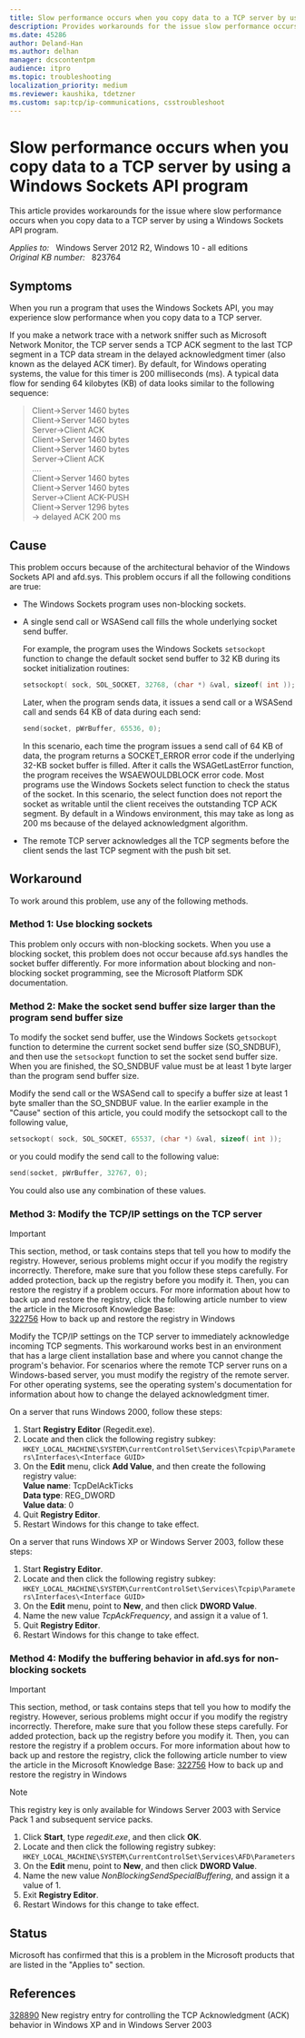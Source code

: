 ```yaml
---
title: Slow performance occurs when you copy data to a TCP server by using a Windows Sockets API program
description: Provides workarounds for the issue slow performance occurs when you copy data to a TCP server by using a Windows Sockets API program.
ms.date: 45286
author: Deland-Han
ms.author: delhan
manager: dcscontentpm
audience: itpro
ms.topic: troubleshooting
localization_priority: medium
ms.reviewer: kaushika, tdetzner
ms.custom: sap:tcp/ip-communications, csstroubleshoot
---
```

# Slow performance occurs when you copy data to a TCP server by using a Windows Sockets API program

This article provides workarounds for the issue where slow performance occurs when you copy data to a TCP server by using a Windows Sockets API program.

_Applies to:_ &nbsp; Windows Server 2012 R2, Windows 10 - all editions  
_Original KB number:_ &nbsp; 823764

## Symptoms

When you run a program that uses the Windows Sockets API, you may experience slow performance when you copy data to a TCP server.

If you make a network trace with a network sniffer such as Microsoft Network Monitor, the TCP server sends a TCP ACK segment to the last TCP segment in a TCP data stream in the delayed acknowledgment timer (also known as the delayed ACK timer). By default, for Windows operating systems, the value for this timer is 200 milliseconds (ms). A typical data flow for sending 64 kilobytes (KB) of data looks similar to the following sequence:

> Client->Server 1460 bytes  
Client->Server 1460 bytes  
Server->Client ACK  
Client->Server 1460 bytes  
Client->Server 1460 bytes  
Server->Client ACK  
....  
Client->Server 1460 bytes  
Client->Server 1460 bytes  
Server->Client ACK-PUSH  
Client->Server 1296 bytes  
-> delayed ACK 200 ms  

## Cause

This problem occurs because of the architectural behavior of the Windows Sockets API and afd.sys. This problem occurs if all the following conditions are true:

- The Windows Sockets program uses non-blocking sockets.
- A single send call or WSASend call fills the whole underlying socket send buffer.

    For example, the program uses the Windows Sockets `setsockopt` function to change the default socket send buffer to 32 KB during its socket initialization routines:

    ```c
    setsockopt( sock, SOL_SOCKET, 32768, (char *) &val, sizeof( int ));
    ```

    Later, when the program sends data, it issues a send call or a WSASend call and sends 64 KB of data during each send:

    ```c
    send(socket, pWrBuffer, 65536, 0);
    ```

    In this scenario, each time the program issues a send call of 64 KB of data, the program returns a SOCKET_ERROR error code if the underlying 32-KB socket buffer is filled. After it calls the WSAGetLastError function, the program receives the WSAEWOULDBLOCK error code. Most programs use the Windows Sockets select function to check the status of the socket. In this scenario, the select function does not report the socket as writable until the client receives the outstanding TCP ACK segment. By default in a Windows environment, this may take as long as 200 ms because of the delayed acknowledgment algorithm.

- The remote TCP server acknowledges all the TCP segments before the client sends the last TCP segment with the push bit set.

## Workaround

To work around this problem, use any of the following methods.

### Method 1: Use blocking sockets

This problem only occurs with non-blocking sockets. When you use a blocking socket, this problem does not occur because afd.sys handles the socket buffer differently. For more information about blocking and non-blocking socket programming, see the Microsoft Platform SDK documentation.

### Method 2: Make the socket send buffer size larger than the program send buffer size

To modify the socket send buffer, use the Windows Sockets `getsockopt` function to determine the current socket send buffer size (SO_SNDBUF), and then use the `setsockopt` function to set the socket send buffer size. When you are finished, the SO_SNDBUF value must be at least 1 byte larger than the program send buffer size.

Modify the send call or the WSASend call to specify a buffer size at least 1 byte smaller than the SO_SNDBUF value. In the earlier example in the "Cause" section of this article, you could modify the setsockopt call to the following value,

```c
setsockopt( sock, SOL_SOCKET, 65537, (char *) &val, sizeof( int ));
```

or you could modify the send call to the following value:

```c
send(socket, pWrBuffer, 32767, 0);
```

You could also use any combination of these values.

### Method 3: Modify the TCP/IP settings on the TCP server

> [!IMPORTANT]
> This section, method, or task contains steps that tell you how to modify the registry. However, serious problems might occur if you modify the registry incorrectly. Therefore, make sure that you follow these steps carefully. For added protection, back up the registry before you modify it. Then, you can restore the registry if a problem occurs. For more information about how to back up and restore the registry, click the following article number to view the article in the Microsoft Knowledge Base:  
[322756](https://support.microsoft.com/help/322756) How to back up and restore the registry in Windows  

Modify the TCP/IP settings on the TCP server to immediately acknowledge incoming TCP segments. This workaround works best in an environment that has a large client installation base and where you cannot change the program's behavior. For scenarios where the remote TCP server runs on a Windows-based server, you must modify the registry of the remote server. For other operating systems, see the operating system's documentation for information about how to change the delayed acknowledgment timer.

On a server that runs Windows 2000, follow these steps:

1. Start **Registry Editor** (Regedit.exe).
2. Locate and then click the following registry subkey:
 `HKEY_LOCAL_MACHINE\SYSTEM\CurrentControlSet\Services\Tcpip\Parameters\Interfaces\<Interface GUID>`  
3. On the **Edit** menu, click **Add Value**, and then create the following registry value:  
    **Value name**: TcpDelAckTicks  
    **Data type**: REG_DWORD  
    **Value data**: 0  
4. Quit **Registry Editor**.
5. Restart Windows for this change to take effect.

On a server that runs Windows XP or Windows Server 2003, follow these steps:

1. Start **Registry Editor**.
2. Locate and then click the following registry subkey:
`HKEY_LOCAL_MACHINE\SYSTEM\CurrentControlSet\Services\Tcpip\Parameters\Interfaces\<Interface GUID>`  
3. On the **Edit** menu, point to **New**, and then click **DWORD Value**.
4. Name the new value *TcpAckFrequency*, and assign it a value of 1.
5. Quit **Registry Editor**.
6. Restart Windows for this change to take effect.

### Method 4: Modify the buffering behavior in afd.sys for non-blocking sockets

> [!IMPORTANT]
> This section, method, or task contains steps that tell you how to modify the registry. However, serious problems might occur if you modify the registry incorrectly. Therefore, make sure that you follow these steps carefully. For added protection, back up the registry before you modify it. Then, you can restore the registry if a problem occurs. For more information about how to back up and restore the registry, click the following article number to view the article in the Microsoft Knowledge Base: [322756](https://support.microsoft.com/help/322756) How to back up and restore the registry in Windows  

> [!NOTE]
> This registry key is only available for Windows Server 2003 with Service Pack 1 and subsequent service packs.

1. Click **Start**, type *regedit.exe*, and then click **OK**.
2. Locate and then click the following registry subkey:  
`HKEY_LOCAL_MACHINE\SYSTEM\CurrentControlSet\Services\AFD\Parameters`  
3. On the **Edit** menu, point to **New**, and then click **DWORD Value**.
4. Name the new value *NonBlockingSendSpecialBuffering*, and assign it a value of 1.
5. Exit **Registry Editor**.
6. Restart Windows for this change to take effect.

## Status

Microsoft has confirmed that this is a problem in the Microsoft products that are listed in the "Applies to" section.

## References

[328890](https://support.microsoft.com/help/328890) New registry entry for controlling the TCP Acknowledgment (ACK) behavior in Windows XP and in Windows Server 2003
